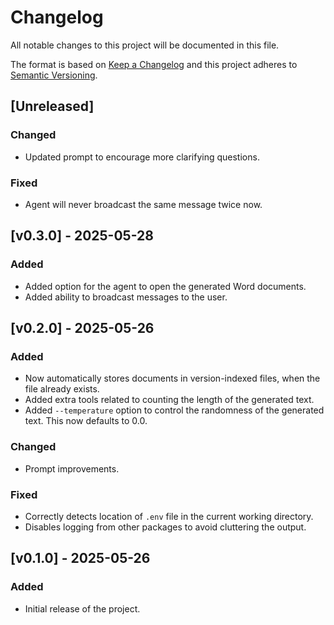 # Changelog

All notable changes to this project will be documented in this file.

The format is based on [Keep a Changelog](http://keepachangelog.com/en/1.0.0/)
and this project adheres to [Semantic Versioning](http://semver.org/spec/v2.0.0.html).


## [Unreleased]
### Changed
- Updated prompt to encourage more clarifying questions.

### Fixed
- Agent will never broadcast the same message twice now.


## [v0.3.0] - 2025-05-28
### Added
- Added option for the agent to open the generated Word documents.
- Added ability to broadcast messages to the user.


## [v0.2.0] - 2025-05-26
### Added
- Now automatically stores documents in version-indexed files, when the file already
  exists.
- Added extra tools related to counting the length of the generated text.
- Added `--temperature` option to control the randomness of the generated text. This now
  defaults to 0.0.

### Changed
- Prompt improvements.

### Fixed
- Correctly detects location of `.env` file in the current working directory.
- Disables logging from other packages to avoid cluttering the output.


## [v0.1.0] - 2025-05-26
### Added
- Initial release of the project.
